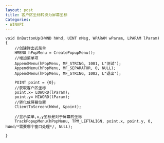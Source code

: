 ```yaml
---
layout: post
title: 客户区坐标转换为屏幕坐标
Categories:
- WINAPI
---
```


	void OnButtonUp(HWND hWnd, UINT nMsg, WPARAM wParam, LPARAM lParam)
	{
		//创建弹出式菜单
		HMENU hPopMenu = CreatePopupMenu();
		//增加菜单项
		AppendMenu(hPopMenu, MF_STRING, 1001, L"测试");
		AppendMenu(hPopMenu, MF_SEPARATOR, 0, NULL);
		AppendMenu(hPopMenu, MF_STRING, 1002, L"退出");
		
		POINT point = {0};
		//获取客户区坐标
		point.x= LOWORD(lParam);
		point.y= HIWORD(lParam);
		//转化成屏幕位置
		ClientToScreen(hWnd, &point);
	
		//显示菜单,x,y坐标是对于屏幕的坐标
		TrackPopupMenu(hPopMenu, TPM_LEFTALIGN, point.x, point.y, 0, hWnd/*需要哪个窗口处理*/, NULL);
	
	}
	
